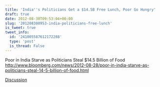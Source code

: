 ```yaml
---
title: 'India''s Politicians Get a $14.5B Free Lunch, Poor Go Hungry'
draft: true
date: 2012-08-30T09:53:04+00:00
slug: '201208300953-india-politicians-free-lunch'
is_tweet: true
tweet_info:
  id: '241005587612172288'
  type: 'post'
  is_thread: False
---
```




Poor in India Starve as Politicians Steal $14.5 Billion of Food <http://www.bloomberg.com/news/2012-08-28/poor-in-india-starve-as-politicians-steal-14-5-billion-of-food.html>

[Discussion](https://x.com/sytelus/status/241005587612172288)
